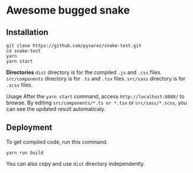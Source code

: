 # Awesome bugged snake

## Installation
```
git clone https://github.com/pyxarez/snake-test.git
cd snake-test
yarn
yarn start
```

**Directories**
`dist` directory is for the compiled `.js` and `.css` files.
`src/components` directory is for `.ts` and `.tsx` files.
`src/sass` directory is for `.scss` files.


Usage
After the `yarn start` command, access `http://localhost:8080/` to browse.
By editing `src/components/*.ts or *.tsx` or `src/sass/*.scss`, you can see the updated result automaticaly.

## Deployment
To get compiled code, run this command.
```
yarn run build
```

You can also copy and use `dist` directory independently.

